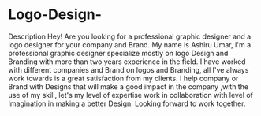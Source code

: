 # Logo-Design-
Description   Hey! Are you looking for a professional graphic designer and a logo designer for your company and Brand.  My name is Ashiru Umar, I'm a professional graphic designer specialize mostly on logo Design and Branding with more than two years experience in the field. I have worked with different companies and Brand on logos and Branding, all I've always work towards is a great satisfaction from my clients.  I help company or Brand with Designs that will make a good impact in the company ,with the use of my skill, let's my level of expertise work in collaboration with level of Imagination in making a better Design. Looking forward to work together.
